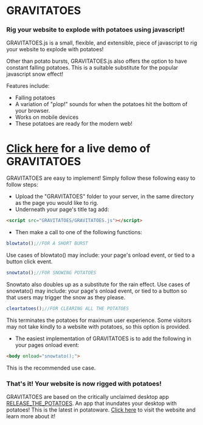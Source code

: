 # GRAVITATOES
### Rig your website to explode with potatoes using javascript!

GRAVITATOES.js is a small, flexible, and extensible, piece of javascript to rig your website to explode with potatoes!

Other than potato bursts, GRAVITATOES.js also offers the option to have constant falling potatoes. This is a suitable substitute for the popular javascript snow effect!

Features include:
* Falling potatoes
* A variation of "plop!" sounds for when the potatoes hit the bottom of your browser.
* Works on mobile devices
* These potatoes are ready for the modern web!

# [Click here](http://tetrageddon.com/gravitatoes) for a live demo of GRAVITATOES

GRAVITATOES are easy to implement! 
Simply follow these following easy to follow steps:

* Upload the "GRAVITATOES" folder to your server, in the same directory as the page you would like to rig.
* Underneath your page's title tag add:
```html
<script src="GRAVITATOES/GRAVITATOES.js"></script>
```

* Then make a call to one of the following functions:
```javascript
blowtato();//FOR A SHORT BURST
```
Use cases of blowtato() may include: your page's onload event, or tied to a button click event.

```javascript
snowtato();//FOR SNOWING POTATOES
```
Snowtato also doubles up as a substitute for the rain effect. Use cases of snowtato() may include: your page's onload event, or tied to a button so that users may trigger the snow as they please.

```javascript
cleartatoes();//FOR CLEARING ALL THE POTATOES
```
This terminates the potatoes for maximum user experience. Some visitors may not take kindly to a website with potatoes, so this option is provided. 

*  The easiest implementation of GRAVITATOES is to add the following in your pages onload event:
```html
<body onload="snowtato();">
```
This is the recommended use case.

### That's it! Your website is now rigged with potatoes!

GRAVITATOES are based on the critically unclaimed desktop app [RELEASE_THE_POTATOES](https://alienmelon.itch.io/goodtatoes). An app that inundates your desktop with potatoes! This is the latest in potatoware. [Click here](http://potatoware.alienmelon.com/) to visit the website and learn more about it! 
